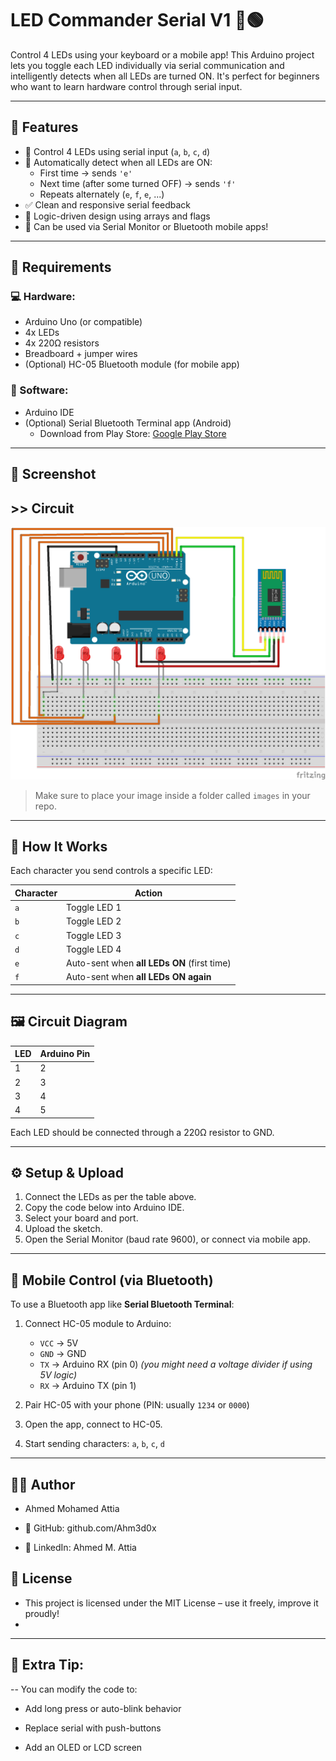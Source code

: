 # LED Commander Serial V1 🔴🟢

Control 4 LEDs using your keyboard or a mobile app! This Arduino project lets you toggle each LED individually via serial communication and intelligently detects when all LEDs are turned ON. It's perfect for beginners who want to learn hardware control through serial input.

---

## 🚀 Features

- 🔌 Control 4 LEDs using serial input (`a`, `b`, `c`, `d`)
- 🔁 Automatically detect when all LEDs are ON:
  - First time → sends `'e'`
  - Next time (after some turned OFF) → sends `'f'`
  - Repeats alternately (`e`, `f`, `e`, ...)
- ✅ Clean and responsive serial feedback
- 🧠 Logic-driven design using arrays and flags
- 📱 Can be used via Serial Monitor or Bluetooth mobile apps!

---

## 🧰 Requirements

### 💻 Hardware:
- Arduino Uno (or compatible)
- 4x LEDs
- 4x 220Ω resistors
- Breadboard + jumper wires
- (Optional) HC-05 Bluetooth module (for mobile app)

### 📱 Software:
- Arduino IDE
- (Optional) Serial Bluetooth Terminal app (Android)
  - Download from Play Store: [Google Play Store](https://play.google.com/store/apps/details?id=com.giristudio.hc05.bluetooth.arduino.control)
 

---

## 📸 Screenshot
## >> Circuit
![LED Commander Screenshot](https://github.com/Ahm3d0x/-LED-Commander-Serial-bluetooth-Connect/blob/main/simple%20bluetooth%20%20Connect.png)

> Make sure to place your image inside a folder called `images` in your repo.



---

## 🧠 How It Works

Each character you send controls a specific LED:

| Character | Action          |
|-----------|-----------------|
| `a`       | Toggle LED 1    |
| `b`       | Toggle LED 2    |
| `c`       | Toggle LED 3    |
| `d`       | Toggle LED 4    |
| `e`       | Auto-sent when **all LEDs ON** (first time) |
| `f`       | Auto-sent when **all LEDs ON again** |

---

## 🖼️ Circuit Diagram

| LED | Arduino Pin |
|-----|-------------|
| 1   | 2           |
| 2   | 3           |
| 3   | 4           |
| 4   | 5           |

Each LED should be connected through a 220Ω resistor to GND.

---

## ⚙️ Setup & Upload

1. Connect the LEDs as per the table above.
2. Copy the code below into Arduino IDE.
3. Select your board and port.
4. Upload the sketch.
5. Open the Serial Monitor (baud rate 9600), or connect via mobile app.

---

## 📲 Mobile Control (via Bluetooth)

To use a Bluetooth app like **Serial Bluetooth Terminal**:

1. Connect HC-05 module to Arduino:
   - `VCC` → 5V  
   - `GND` → GND  
   - `TX` → Arduino RX (pin 0) *(you might need a voltage divider if using 5V logic)*
   - `RX` → Arduino TX (pin 1)

2. Pair HC-05 with your phone (PIN: usually `1234` or `0000`)
3. Open the app, connect to HC-05.
4. Start sending characters: `a`, `b`, `c`, `d`

---

## 👨‍💻 Author
 - Ahmed Mohamed Attia

 - 🔗 GitHub: github.com/Ahm3d0x

 - 💼 LinkedIn: Ahmed M. Attia

## 🪪 License
 - This project is licensed under the MIT License – use it freely, improve it proudly!
 - 
---

## 📌 Extra Tip:
-- You can modify the code to:

  - Add long press or auto-blink behavior

  - Replace serial with push-buttons

  - Add an OLED or LCD screen

